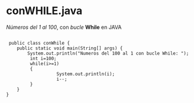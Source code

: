 # conWHILE.java
*Números del 1 al 100*, con *bucle* **While** en JAVA

```

 public class conWhile {
    public static void main(String[] args) {
        System.out.println("Numeros del 100 al 1 con bucle While: ");
         int i=100;
         while(i>=1)
         {
                   System.out.println(i);
                   i--;
         }
    }
}

```
